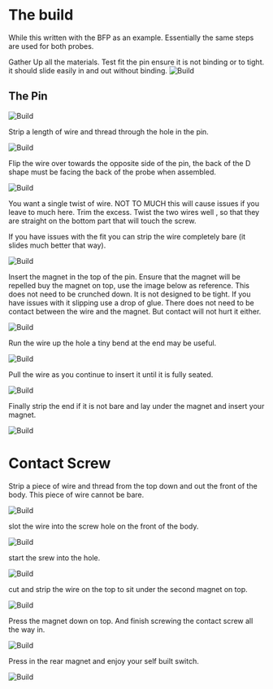 # The build 

While this written with the BFP as an example. Essentially the same steps are used for both probes. 

Gather Up all the materials. Test fit the pin ensure it is not binding or to tight. it should slide easily in and out without binding. 
![Build](https://github.com/majarspeed/Unklicky/raw/main/pictures/Step%201.jpg "Build")



## The Pin

![Build](https://github.com/majarspeed/Unklicky/raw/main/pictures/Step%202.jpg "Build")

Strip a length of wire and thread through the hole in the pin. 

![Build](https://github.com/majarspeed/Unklicky/raw/main/pictures/Step%203.jpg "Build")

Flip the wire over towards the opposite side of the pin, the back of the D shape must be facing the back of the probe when assembled.

![Build](https://github.com/majarspeed/Unklicky/raw/main/pictures/Step%204.jpg "Build")

You want a single twist of wire. NOT TO MUCH this will cause issues if you leave to much here. Trim the excess. 
Twist the two wires well , so that they are straight on the bottom part that will touch the screw.

If you have issues with the fit you can strip the wire completely bare (it slides much better that way). 

![Build](https://github.com/majarspeed/Unklicky/raw/main/pictures/Step%205.jpg "Build")

Insert the magnet in the top of the pin. Ensure that the magnet will be repelled buy the magnet on top, use the image below as reference.
This does not need to be crunched down. It is not designed to be tight. 
If you have issues with it slipping use a drop of glue.
There does not need to be contact between the wire and the magnet. But contact will not hurt it either. 

![Build](https://github.com/majarspeed/Unklicky/raw/main/pictures/Step%206.jpg "Build")

Run the wire up the hole a tiny bend at the end may be useful. 

![Build](https://github.com/majarspeed/Unklicky/raw/main/pictures/Step%207.jpg "Build")

Pull the wire as you continue to insert it until it is fully seated.

![Build](https://github.com/majarspeed/Unklicky/raw/main/pictures/Step%208.jpg "Build")

Finally strip the end if it is not bare and lay under the magnet and insert your magnet. 

![Build](https://github.com/majarspeed/Unklicky/raw/main/pictures/Step%209.jpg "Build")

# Contact Screw
Strip a piece of wire and thread from the top down and out the front of the body. 
This piece of wire cannot be bare. 

![Build](https://github.com/majarspeed/Unklicky/raw/main/pictures/Step%2010.jpg "Build")

slot the wire into the screw hole on the front of the body.

![Build](https://github.com/majarspeed/Unklicky/raw/main/pictures/Step%2011.jpg "Build")

start the srew into the hole. 

![Build](https://github.com/majarspeed/Unklicky/raw/main/pictures/Step%2012.jpg "Build")

cut and strip the wire on the top to sit under the second magnet on top. 

![Build](https://github.com/majarspeed/Unklicky/raw/main/pictures/Step%2013.jpg "Build")

Press the magnet down on top. And finish screwing the contact screw all the way in. 

![Build](https://github.com/majarspeed/Unklicky/raw/main/pictures/Step%2014.jpg "Build")

Press in the rear magnet and enjoy your self built switch. 

![Build](https://github.com/majarspeed/Unklicky/raw/main/pictures/Step%2015.jpg "Build")

